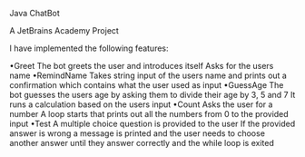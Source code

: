 Java ChatBot

A JetBrains Academy Project

I have implemented the following features:

•Greet
  The bot greets the user and introduces itself
  Asks for the users name
•RemindName
  Takes string input of the users name and prints out a confirmation which contains what the user used as input
•GuessAge
  The bot guesses the users age by asking them to divide their age by 3, 5 and 7
  It runs a calculation based on the users input
•Count
  Asks the user for a number
  A loop starts that prints out all the numbers from 0 to the provided input
•Test
  A multiple choice question is provided to the user
  If the provided answer is wrong a message is printed and the user needs to choose another answer until they answer correctly and the while loop is exited

